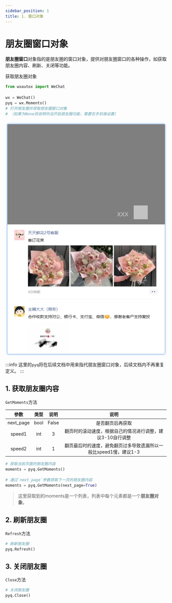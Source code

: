 ```yaml
---
sidebar_position: 1
title: 1. 窗口对象
---
```


# 朋友圈窗口对象

**朋友圈窗口**对象指的是朋友圈的窗口对象，提供对朋友圈窗口的各种操作，如获取朋友圈内容、刷新、关闭等功能。

获取朋友圈对象
```python
from wxautox import WeChat

wx = WeChat()
pyq = wx.Moments()   
# 打开朋友圈并获取朋友圈窗口对象
# （如果为None则说明你没开启朋友圈功能，需要在手机端设置）
```

![朋友圈窗口对象](img_moment_window.png)

:::info
这里的`pyq`将在后续文档中用来指代朋友圈窗口对象，后续文档内不再重复定义。
:::

## 1. 获取朋友圈内容

`GetMoments`方法

|   参数    | 类型 | 说明  |                             说明                             |
| :-------: | :--: | :---: | :----------------------------------------------------------: |
| next_page | bool | False |                       是否翻页后再获取                       |
|  speed1   | int  |   3   |  翻页时的滚动速度，根据自己的情况进行调整，建议3-10自行调整  |
|  speed2   | int  |   1   | 翻页最后时的速度，避免翻页过多导致遗漏所以一般比speed1慢，建议1-3 |



```python
# 获取当前页面的朋友圈内容
moments = pyq.GetMoments()

# 通过`next_page`参数获取下一页的朋友圈内容
moments = pyq.GetMoments(next_page=True)
```
>
> 这里获取到的moments是一个列表，列表中每个元素都是一个**朋友圈对象**。
>

## 2. 刷新朋友圈

`Refresh`方法

```python
# 刷新朋友圈
pyq.Refresh()
```

## 3. 关闭朋友圈

`Close`方法

```python
# 关闭朋友圈
pyq.Close()
```